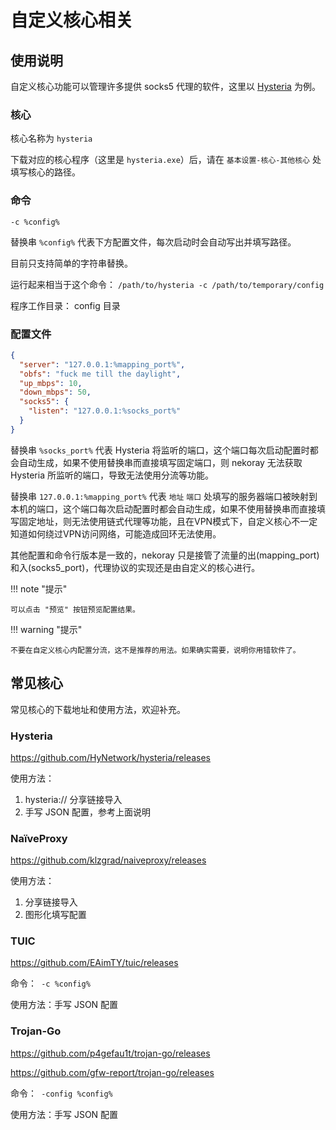 # 自定义核心相关

## 使用说明

自定义核心功能可以管理许多提供 socks5 代理的软件，这里以 [Hysteria](https://github.com/HyNetwork/hysteria) 为例。

### 核心

核心名称为 `hysteria`

下载对应的核心程序（这里是 `hysteria.exe`）后，请在 `基本设置-核心-其他核心` 处填写核心的路径。

### 命令

`-c %config%`

替换串 `%config%` 代表下方配置文件，每次启动时会自动写出并填写路径。

目前只支持简单的字符串替换。

运行起来相当于这个命令： `/path/to/hysteria -c /path/to/temporary/config`

程序工作目录： config 目录

### 配置文件

```json
{
  "server": "127.0.0.1:%mapping_port%",
  "obfs": "fuck me till the daylight",
  "up_mbps": 10,
  "down_mbps": 50,
  "socks5": {
    "listen": "127.0.0.1:%socks_port%"
  }
}
```

替换串 `%socks_port%` 代表 Hysteria 将监听的端口，这个端口每次启动配置时都会自动生成，如果不使用替换串而直接填写固定端口，则 nekoray 无法获取 Hysteria 所监听的端口，导致无法使用分流等功能。

替换串 `127.0.0.1:%mapping_port%` 代表 `地址` `端口` 处填写的服务器端口被映射到本机的端口，这个端口每次启动配置时都会自动生成，如果不使用替换串而直接填写固定地址，则无法使用链式代理等功能，且在VPN模式下，自定义核心不一定知道如何绕过VPN访问网络，可能造成回环无法使用。

其他配置和命令行版本是一致的，nekoray 只是接管了流量的出(mapping_port)和入(socks5_port)，代理协议的实现还是由自定义的核心进行。

!!! note "提示"

    可以点击 "预览" 按钮预览配置结果。

!!! warning "提示"

    不要在自定义核心内配置分流，这不是推荐的用法。如果确实需要，说明你用错软件了。

## 常见核心

常见核心的下载地址和使用方法，欢迎补充。

### Hysteria

https://github.com/HyNetwork/hysteria/releases

使用方法：

1. hysteria:// 分享链接导入
2. 手写 JSON 配置，参考上面说明

### NaïveProxy

https://github.com/klzgrad/naiveproxy/releases

使用方法：

1. 分享链接导入
2. 图形化填写配置

### TUIC

https://github.com/EAimTY/tuic/releases

命令：` -c %config%`

使用方法：手写 JSON 配置

### Trojan-Go

https://github.com/p4gefau1t/trojan-go/releases

https://github.com/gfw-report/trojan-go/releases

命令：` -config %config%`

使用方法：手写 JSON 配置
